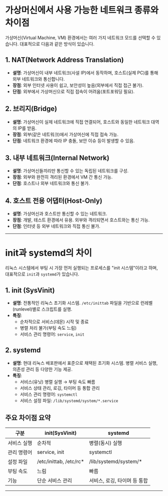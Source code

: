 # 가상머신에서 사용 가능한 네트워크 종류와 차이점

가상머신(Virtual Machine, VM) 환경에서는 여러 가지 네트워크 모드를 선택할 수 있습니다. 대표적으로 다음과 같은 방식이 있습니다.

## 1. NAT(Network Address Translation)
- **설명**: 가상머신이 내부 네트워크(사설 IP)에서 동작하며, 호스트(실제 PC)를 통해 외부 네트워크와 통신합니다.
- **장점**: 외부 인터넷 사용이 쉽고, 보안성이 높음(외부에서 직접 접근 불가).
- **단점**: 외부에서 가상머신으로 직접 접속이 어려움(포트포워딩 필요).

## 2. 브리지(Bridge)
- **설명**: 가상머신이 실제 네트워크에 직접 연결되어, 호스트와 동일한 네트워크 대역의 IP를 받음.
- **장점**: 외부(같은 네트워크)에서 가상머신에 직접 접속 가능.
- **단점**: 네트워크 환경에 따라 IP 충돌, 보안 이슈 등이 발생할 수 있음.

## 3. 내부 네트워크(Internal Network)
- **설명**: 가상머신들끼리만 통신할 수 있는 독립된 네트워크를 구성.
- **장점**: 외부와 완전히 격리된 환경에서 VM 간 통신 가능.
- **단점**: 호스트나 외부 네트워크와 통신 불가.

## 4. 호스트 전용 어댑터(Host-Only)
- **설명**: 가상머신과 호스트만 통신할 수 있는 네트워크.
- **장점**: 개발, 테스트 환경에서 유용. 외부와 격리되면서 호스트와는 통신 가능.
- **단점**: 인터넷 등 외부 네트워크와 직접 통신 불가.

---

# init과 systemd의 차이

리눅스 시스템에서 부팅 시 가장 먼저 실행되는 프로세스를 "init 시스템"이라고 하며, 대표적으로 `init`과 `systemd`가 있습니다.

## 1. init (SysVinit)
- **설명**: 전통적인 리눅스 초기화 시스템. `/etc/inittab` 파일을 기반으로 런레벨(runlevel)별로 스크립트를 실행.
- **특징**:
  - 순차적으로 서비스(데몬) 시작 및 종료
  - 병렬 처리 불가(부팅 속도 느림)
  - 서비스 관리 명령어: `service`, `init`

## 2. systemd
- **설명**: 현대 리눅스 배포판에서 표준으로 채택된 초기화 시스템. 병렬 서비스 실행, 의존성 관리 등 다양한 기능 제공.
- **특징**:
  - 서비스(유닛) 병렬 실행 → 부팅 속도 빠름
  - 서비스 상태 관리, 로깅, 타이머 등 통합 관리
  - 서비스 관리 명령어: `systemctl`
  - 서비스 설정 파일: `/lib/systemd/system/*.service`

## 주요 차이점 요약
| 구분      | init(SysVinit)         | systemd                |
|-----------|-----------------------|------------------------|
| 서비스 실행 | 순차적                  | 병렬(동시) 실행           |
| 관리 명령어 | service, init          | systemctl              |
| 설정 파일   | /etc/inittab, /etc/rc* | /lib/systemd/system/*   |
| 부팅 속도   | 느림                    | 빠름                   |
| 기능        | 단순 서비스 관리         | 서비스, 로깅, 타이머 등 통합 |

---